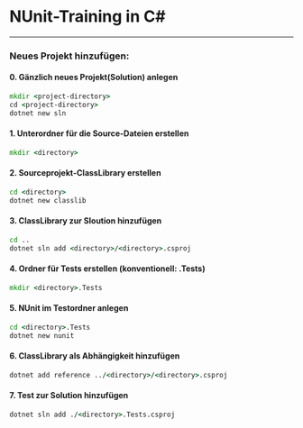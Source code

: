 ﻿# NUnit-Training in C#
---

### Neues Projekt hinzufügen:
#### 0. Gänzlich neues Projekt(Solution) anlegen
````cmd
mkdir <project-directory>
cd <project-directory>
dotnet new sln
````

#### 1. Unterordner für die Source-Dateien erstellen
````cmd
mkdir <directory>
````

#### 2. Sourceprojekt-ClassLibrary erstellen
````cmd
cd <directory>
dotnet new classlib
````

#### 3. ClassLibrary zur Sloution hinzufügen
````cmd
cd ..
dotnet sln add <directory>/<directory>.csproj
````

#### 4. Ordner für Tests erstellen (konventionell: <directory>.Tests)
````cmd
mkdir <directory>.Tests
````

#### 5. NUnit im Testordner anlegen
````cmd
cd <directory>.Tests
dotnet new nunit
````

#### 6. ClassLibrary als Abhängigkeit hinzufügen
````cmd
dotnet add reference ../<directory>/<directory>.csproj
````

#### 7. Test zur Solution hinzufügen
````cmd
dotnet sln add ./<directory>.Tests.csproj
````

